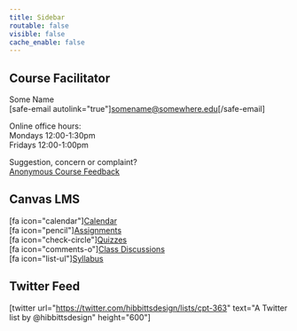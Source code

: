 ```yaml
---
title: Sidebar
routable: false
visible: false
cache_enable: false
---
```


## Course Facilitator
Some Name  
[safe-email autolink="true"]somename@somewhere.edu[/safe-email]  

Online office hours:  
Mondays 12:00-1:30pm  
Fridays 12:00-1:00pm  

Suggestion, concern or complaint?  
[Anonymous Course Feedback](#)

## Canvas LMS
[fa icon="calendar"][Calendar](https://canvas.sfu.ca/calendar)  
[fa icon="pencil"][Assignments](https://canvas.sfu.ca/courses/55288/assignments)  
[fa icon="check-circle"][Quizzes](https://canvas.sfu.ca/courses/55288/quizzes)  
[fa icon="comments-o"][Class Discussions](https://canvas.sfu.ca/courses/55288/discussion_topics)  
[fa icon="list-ul"][Syllabus](https://canvas.sfu.ca/courses/55288/syllabus)  

## Twitter Feed
[twitter url="https://twitter.com/hibbittsdesign/lists/cpt-363" text="A Twitter list by @hibbittsdesign" height="600"]

